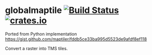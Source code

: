 # globalmaptile [![Build Status](https://github.com/tigroo31/globalmaptile/workflows/Rust/badge.svg)](https://github.com/tigroo31/globalmaptile/actions) [![crates.io](https://img.shields.io/crates/v/globalmaptile)](https://crates.io/crates/globalmaptile)

Ported from Python implementation https://gist.github.com/maptiler/fddb5ce33ba995d5523de9afdf8ef118

Convert a raster into TMS tiles.
